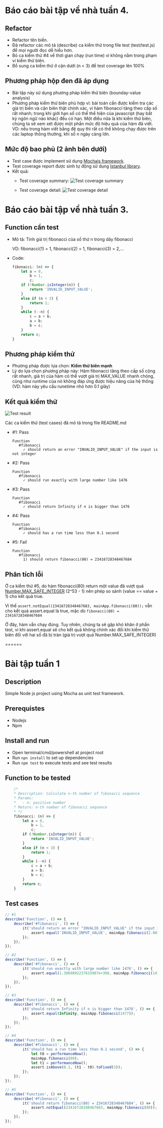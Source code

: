 # Báo cáo bài tập về nhà tuần 4.

## Refactor
- Refactor tên biến.
- Đã refactor các mô tả (describe) ca kiểm thử trong file test (test/test.js) để mọi người đọc dễ hiểu hơn.
- Bỏ ca kiểm thử \#4 về thời gian chạy (run time) vì không nằm trong phạm vi kiểm thử biên.
- Bổ sung ca kiểm thử ở cận dưới (n < 3) để test coverage lên 100%

## Phương pháp hộp đen đã áp dụng
- Bài tập này sử dụng phương pháp kiểm thử biên (bounday-value analysis)
- Phương pháp kiểm thử biên phù hợp vì: bài toán cần được kiểm tra các giá trị biên và cận biên thật chính xác, vì hàm fibonacci tăng theo cấp số rất nhanh; trong khi giới hạn số có thể thể hiện của javascript (hay bất kỳ ngôn ngữ nào khác) đều có hạn. Một điều nữa là khi kiểm thử biên, chúng ta sẽ xem xét được một phần mức độ hiệu quả của hàm đã viết. VD: nếu trong hàm viết bằng đệ quy thì rất có thể không chạy được trên các laptop thông thường, khi số n ngày càng lớn.

## Mức độ bao phủ (2 ảnh bên dưới)
- Test case được implement sử dụng [Mochajs framework](http://mochajs.org/).
- Test coverage report được sinh tự động sử dụng [Istanbul library](https://www.npmjs.com/package/istanbul).
- Kết quả:
  - Test coverage summary:
  ![Test coverage summary](https://github.com/trieudh58/int3117-2016/blob/master/DangHaiTrieu/BT1/screenshots/test-coverage-sumary.png)

  - Test coverage detail:
  ![Test coverage detail](https://github.com/trieudh58/int3117-2016/blob/master/DangHaiTrieu/BT1/screenshots/test-coverage-detail.png)


# Báo cáo bài tập về nhà tuần 3.

## Function cần test
* Mô tả: Tính giá trị fibonacci của số thứ n trong dãy fibonacci

  VD: fibonacci(1) = 1, fibonacci(2) = 1, fibonacci(3) = 2,...
* Code:

  ```javascript
  fibonacci: (n) => {
      let a = 0,
          b = 1,
          c;
      if (!Number.isInteger(n)) {
          return 'INVALID_INPUT_VALUE';
      }
      else if (n < 3) {
          return 1;
      }
      while (--n) {
          c = a + b;
          a = b;
          b = c;
      }
      return c;
  }
  ```
  
## Phương pháp kiểm thử
* Phương pháp được lựa chọn: **Kiểm thử biên mạnh**
* Lý do lựa chọn phương pháp này: Hàm fibonacci tăng theo cấp số cộng rất nhanh, giá trị của hàm có thể vượt giá trị MAX_VALUE nhanh chóng, cũng như runtime của nó không đáp ứng được hiệu năng của hệ thống (VD: hàm này yêu cầu runetime nhỏ hơn 0.1 giây)

## Kết quả kiểm thử
![Test result](https://github.com/trieudh58/int3117-2016/raw/master/DangHaiTrieu/BT1/screenshots/test-result.png)

Các ca kiểm thử (test cases) đã mô tả trong file README.md
* \#1: Pass 
  
  ```
  Function
     #fibonacci
       ✓ should return an error "INVALID_INPUT_VALUE" if the input is not integer
  ```
* \#2: Pass
  
  ```
  Function
     #fibonacci
       ✓ should run exactly with large number like 1476
  ```
* \#3: Pass
  
  ```
  Function
     #fibonacci
       ✓ should return Infinity if n is bigger than 1476
  ```
* \#4: Pass

  ```
  Function
     #fibonacci
       ✓ should has a run time less than 0.1 second
  ```
* \#5: Fail

  ```
  Function
     #fibonacci
       1) should return fibonacci(80) = 23416728348467684
  ```
  
## Phân tích lỗi
Ở ca kiểm thử \#5, do hàm fibonacci(80) return một value đã vượt quá [Number.MAX_SAFE_INTEGER](http://www.ecma-international.org/ecma-262/6.0/#sec-number.max_safe_integer) (2^53 - 1) nên phép so sánh (value == value + 1) cho kết quả true.

Vì thế `assert.notEqual(23416728348467683, mainApp.fibonacci(80));` vẫn cho kết quả assert.equal là true, mặc dù `fibonacci(80) = 23416728348467684`

Ở đây, hàm vẫn chạy đúng. Tuy nhiên, chúng ta sẽ gặp khó khăn ở phần test, vì khi assert.equal sẽ cho kết quả không chính xác đối khi kiểm thử biên đối với hai số đã bị tràn (giá trị vượt quá Number.MAX_SAFE_INTEGER)
 
======

# Bài tập tuần 1
## Description
Simple Node js project using Mocha as unit test framework.

## Prerequistes
- Nodejs
- Npm

## Install and run
- Open terminal/cmd/powershell at project root
- Run `npn install` to set up dependencies
- Run `npm test` to execute tests and see test results

## Function to be tested
```javascript
    /*
    * Description: Calculate n-th number of fibonacci sequence
    * Params:
    *   - n: positive number
    * Return: n-th number of fibonacci sequence
    * */
    fibonacci: (n) => {
        let a = 0,
            b = 1,
            c;
        if (!Number.isInteger(n)) {
            return 'INVALID_INPUT_VALUE';
        }
        else if (n < 3) {
            return 1;
        }
        while (--n) {
            c = a + b;
            a = b;
            b = c;
        }
        return c;
    }
```

## Test cases
```javascript
// #1
describe('Function', () => {
    describe('#fibonacci', () => {
        it('should return an error "INVALID_INPUT_VALUE" if the input is not integer', () => {
            assert.equal('INVALID_INPUT_VALUE', mainApp.fibonacci(2.001));
        });
    });
});
```
```javascript
// #2
describe('Function', () => {
    describe('#fibonacci', () => {
        it('should run exactly with large number like 1476', () => {
            assert.equal(1.3069892237633987e+308, mainApp.fibonacci(1476));
        });
    });
});
```
```javascript
// #3
describe('Function', () => {
    describe('#fibonacci', () => {
        it('should return Infinity if n is bigger than 1476', () => {
            assert.equal(Infinity, mainApp.fibonacci(1477));
        });
    });
});
```
```javascript
// #4
describe('Function', () => {
    describe('#fibonacci', () => {
        it('should has a run time less than 0.1 second', () => {
            let t0 = performanceNow();
            mainApp.fibonacci(80);
            let t1 = performanceNow();
            assert.isAbove(0.1, (t1 - t0).toFixed(3));
        });
    });
});
```
```javascript
// #5
describe('Function', () => {
    describe('#fibonacci', () => {
        it('should return fibonacci(80) = 23416728348467684', () => {
            assert.notEqual(23416728348467683, mainApp.fibonacci(80));
        });
    });
});
```
